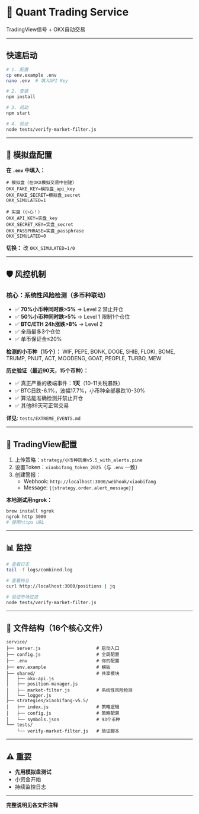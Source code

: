 # 🚀 Quant Trading Service

TradingView信号 + OKX自动交易

---

## 快速启动

```bash
# 1. 配置
cp env.example .env
nano .env  # 填入API Key

# 2. 安装
npm install

# 3. 启动
npm start

# 4. 验证
node tests/verify-market-filter.js
```

---

## 🔑 模拟盘配置

**在 `.env` 中填入：**
```env
# 模拟盘（在OKX模拟交易中创建）
OKX_FAKE_KEY=模拟盘_api_key
OKX_FAKE_SECRET=模拟盘_secret
OKX_SIMULATED=1

# 实盘（小心！）
OKX_API_KEY=实盘_key
OKX_SECRET_KEY=实盘_secret
OKX_PASSPHRASE=实盘_passphrase
OKX_SIMULATED=0
```

**切换：** 改 `OKX_SIMULATED=1/0`

---

## 🛡️ 风控机制

### 核心：系统性风险检测（多币种联动）
- ✅ **70%小币种同时跌>5%** → Level 2 禁止开仓
- ✅ **50%小币种同时跌>5%** → Level 1 限制1个仓位
- ✅ **BTC/ETH 24h涨跌>8%** → Level 2
- ✅ 全局最多3个仓位
- ✅ 单币保证金≤20%

**检测的小币种（15个）：** WIF, PEPE, BONK, DOGE, SHIB, FLOKI, BOME, TRUMP, PNUT, ACT, MOODENG, GOAT, PEOPLE, TURBO, MEW

**历史验证（最近90天，15个币种）：**
- ✅ 真正严重的极端事件：**1天**（10-11关税暴跌）
- ✅ BTC日跌-6.1%，波幅17.7%，小币种全部暴跌10-30%
- ✅ 算法能准确检测并禁止开仓
- ✅ 其他89天可正常交易

**详见**: `tests/EXTREME_EVENTS.md`

---

## 📡 TradingView配置

1. 上传策略：`strategy/小币种防爆v5.5_with_alerts.pine`
2. 设置Token：`xiaobifang_token_2025`（与 `.env` 一致）
3. 创建警报：
   - Webhook: `http://localhost:3000/webhook/xiaobifang`
   - Message: `{{strategy.order.alert_message}}`

**本地测试用ngrok：**
```bash
brew install ngrok
ngrok http 3000
# 使用https URL
```

---

## 📊 监控

```bash
# 查看日志
tail -f logs/combined.log

# 查看持仓
curl http://localhost:3000/positions | jq

# 验证市场过滤
node tests/verify-market-filter.js
```

---

## 📁 文件结构（16个核心文件）

```
service/
├── server.js                     # 启动入口
├── config.js                     # 全局配置
├── .env                          # 你的配置
├── env.example                   # 模板
├── shared/                       # 共享模块
│   ├── okx-api.js
│   ├── position-manager.js
│   ├── market-filter.js          # 系统性风险检测
│   └── logger.js
├── strategies/xiaobifang-v5.5/
│   ├── index.js                  # 策略逻辑
│   ├── config.js                 # 策略配置
│   └── symbols.json              # 93个币种
└── tests/
    └── verify-market-filter.js   # 验证脚本
```

---

## ⚠️ 重要

- **先用模拟盘测试**
- 小资金开始
- 持续监控日志

---

**完整说明见各文件注释**
